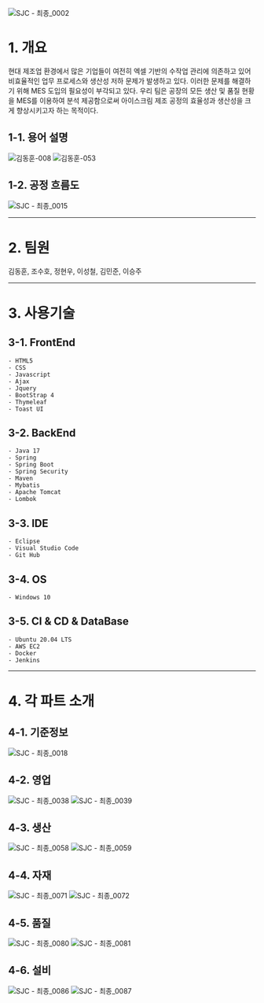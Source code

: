 ![SJC - 최종_0002](https://github.com/user-attachments/assets/48e072e1-f6db-482e-8ed5-e3988732dd71)
# 1. 개요

현대 제조업 환경에서 많은 기업들이 여전히 엑셀 기반의 수작업 관리에 의존하고 있어 비효율적인 업무 프로세스와 생산성 저하 문제가 발생하고 있다. 
이러한 문제를 해결하기 위해 MES 도입의 필요성이 부각되고 있다.
우리 팀은 공장의 모든 생산 및 품질 현황을 MES를 이용하여 분석 제공함으로써 아이스크림 제조 공정의 효율성과 생산성을 크게 향상시키고자 하는 목적이다.


  ## 1-1. 용어 설명
![김동훈-008](https://github.com/user-attachments/assets/372fd836-662d-4e43-aa8b-baae882a9043)
  ![김동훈-053](https://github.com/user-attachments/assets/f1414642-f2bb-4772-8e2d-4dd3f46e1cee)



  ## 1-2. 공정 흐름도
![SJC - 최종_0015](https://github.com/user-attachments/assets/a0d3712c-acc3-4d82-8480-85268afbadfa)


---------------------------

# 2. 팀원
김동훈, 조수호, 정현우, 이성철, 김민준, 이승주

---------------------------

# 3. 사용기술
  ## 3-1. FrontEnd
    - HTML5
    - CSS
    - Javascript
    - Ajax
    - Jquery
    - BootStrap 4
    - Thymeleaf
    - Toast UI

    
  ## 3-2. BackEnd
    - Java 17
    - Spring
    - Spring Boot
    - Spring Security
    - Maven
    - Mybatis
    - Apache Tomcat
    - Lombok

    
  ## 3-3. IDE
    - Eclipse
    - Visual Studio Code
    - Git Hub

    
  ## 3-4. OS
    - Windows 10
   
  
  ## 3-5. CI & CD &  DataBase
    - Ubuntu 20.04 LTS
    - AWS EC2
    - Docker
    - Jenkins



---------------------------
# 4. 각 파트 소개
 ## 4-1. 기준정보
 ![SJC - 최종_0018](https://github.com/user-attachments/assets/5dfe0a91-f00d-4f0f-ad22-2b577600d89b)

 ## 4-2. 영업
![SJC - 최종_0038](https://github.com/user-attachments/assets/90fb0e7c-f42d-4940-b896-33b62a5f1ef4)
![SJC - 최종_0039](https://github.com/user-attachments/assets/d1096434-f550-4cd4-8ef7-1d4236202712)



 ## 4-3. 생산
 ![SJC - 최종_0058](https://github.com/user-attachments/assets/f45167a4-d4b9-4fdc-8f91-8d3d65867be0)
 ![SJC - 최종_0059](https://github.com/user-attachments/assets/5804637a-e6c8-422c-85df-d5ae74547899)




 ## 4-4. 자재
 ![SJC - 최종_0071](https://github.com/user-attachments/assets/58b1afd3-6bb3-45d7-a217-e535d0d51e5c)
![SJC - 최종_0072](https://github.com/user-attachments/assets/9122b014-106d-454c-8941-5e9f69ffd604)




 ## 4-5. 품질
 ![SJC - 최종_0080](https://github.com/user-attachments/assets/60606298-aeb1-473d-a370-faa4ded51356)
![SJC - 최종_0081](https://github.com/user-attachments/assets/5afb3bfc-026c-4781-a274-eb7535112db2)




 ## 4-6. 설비
 ![SJC - 최종_0086](https://github.com/user-attachments/assets/897e4363-6571-443f-852f-96eccf16dc1f)
![SJC - 최종_0087](https://github.com/user-attachments/assets/447437c1-7092-4411-ad82-e5ff9d2d8e4c)


